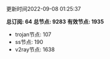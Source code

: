 更新时间2022-09-08 01:25:37

**总订阅: 64**
**总节点: 9283**
**有效节点: 1935**
- trojan节点: 107
- ss节点: 190
- v2ray节点: 1638
